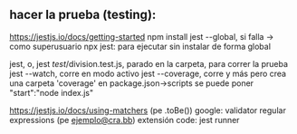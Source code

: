 ##  hacer la prueba (testing):

https://jestjs.io/docs/getting-started 
npm install jest --global, si falla -> como superusuario
npx jest: para ejecutar sin instalar de forma global 
 
jest, o, jest _test_/division.test.js, parado en la carpeta, para correr la prueba
jest --watch, corre en modo activo
jest --coverage, corre y más pero crea una carpeta 'coverage'
en package.json->scripts se puede poner "start":"node index.js"


https://jestjs.io/docs/using-matchers (pe .toBe())
google: validator regular expressions (pe ejemplo@cra.bb)
extensión code: jest runner